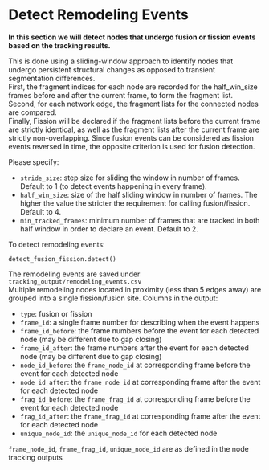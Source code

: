 # Detect Remodeling Events
**In this section we will detect nodes that undergo fusion or fission events based on the tracking results.**

This is done using a sliding-window approach to identify nodes that undergo persistent structural changes as opposed to transient segmentation differences.  
First, the fragment indices for each node are recorded for the half_win_size frames before and after the current frame, to form the fragment list.  
Second, for each network edge, the fragment lists for the connected nodes are compared.  
Finally, Fission will be declared if the fragment lists before the current frame are strictly identical, as well as the fragment lists after the current frame are strictly non-overlapping. 
Since fusion events can be considered as fission events reversed in time, the opposite criterion is used for fusion detection. 

Please specify:
- `stride_size`: step size for sliding the window in number of frames. Default to 1 (to detect events happening in every frame).
- `half_win_size`: size of the half sliding window in number of frames. The higher the value the stricter the requirement for calling fusion/fission. Default to 4.
- `min_tracked_frames`: minimum number of frames that are tracked in both half window in order to declare an event. Default to 2.

To detect remodeling events:
```
detect_fusion_fission.detect()
```

The remodeling events are saved under `tracking_output/remodeling_events.csv`  
Multiple remodeling nodes located in proximity (less than 5 edges away) are grouped into a single fission/fusion site.
Columns in the output:
- `type`: fusion or fission
- `frame_id`: a single frame number for describing when the event happens
- `frame_id_before`: the frame numbers before the event for each detected node (may be different due to gap closing)
- `frame_id_after`: the frame numbers after the event for each detected node (may be different due to gap closing)
- `node_id_before`: the `frame_node_id` at corresponding frame before the event for each detected node
- `node_id_after`: the `frame_node_id` at corresponding frame after the event for each detected node
- `frag_id_before`: the `frame_frag_id` at corresponding frame before the event for each detected node
- `frag_id_after`: the `frame_frag_id` at corresponding frame after the event for each detected node
- `unique_node_id`: the `unique_node_id` for each detected node

`frame_node_id`, `frame_frag_id`, `unique_node_id` are as defined in the node tracking outputs
